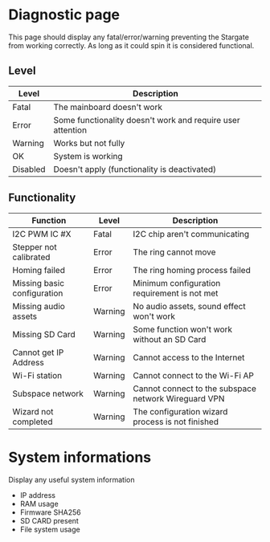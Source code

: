 # Diagnostic page

This page should display any fatal/error/warning preventing the Stargate from working correctly.
As long as it could spin it is considered functional. 

## Level 

| Level | Description |
|---|---|
| Fatal | The mainboard doesn't work |
| Error | Some functionality doesn't work and require user attention |
| Warning | Works but not fully |
| OK | System is working |
| Disabled | Doesn't apply (functionality is deactivated) |

## Functionality

| Function | Level | Description |
|---|---|---|
| I2C PWM IC #X | Fatal | I2C chip aren't communicating |
| Stepper not calibrated | Error | The ring cannot move |
| Homing failed | Error | The ring homing process failed |
| Missing basic configuration | Error | Minimum configuration requirement is not met |
| Missing audio assets | Warning | No audio assets, sound effect won't work |
| Missing SD Card | Warning | Some function won't work without an SD Card |
| Cannot get IP Address | Warning | Cannot access to the Internet |
| Wi-Fi station | Warning | Cannot connect to the Wi-Fi AP |
| Subspace network | Warning | Cannot connect to the subspace network Wireguard VPN |
| Wizard not completed | Warning | The configuration wizard process is not finished |

# System informations 

Display any useful system information
- IP address
- RAM usage
- Firmware SHA256
- SD CARD present
- File system usage


